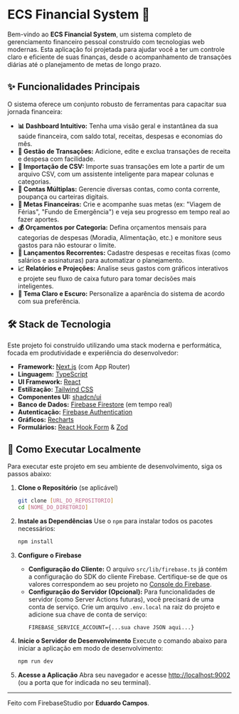 # ECS Financial System 🚀

Bem-vindo ao **ECS Financial System**, um sistema completo de gerenciamento financeiro pessoal construído com tecnologias web modernas. Esta aplicação foi projetada para ajudar você a ter um controle claro e eficiente de suas finanças, desde o acompanhamento de transações diárias até o planejamento de metas de longo prazo.

## ✨ Funcionalidades Principais

O sistema oferece um conjunto robusto de ferramentas para capacitar sua jornada financeira:

- **📊 Dashboard Intuitivo:** Tenha uma visão geral e instantânea da sua saúde financeira, com saldo total, receitas, despesas e economias do mês.
- **💸 Gestão de Transações:** Adicione, edite e exclua transações de receita e despesa com facilidade.
- **📄 Importação de CSV:** Importe suas transações em lote a partir de um arquivo CSV, com um assistente inteligente para mapear colunas e categorias.
- **🏦 Contas Múltiplas:** Gerencie diversas contas, como conta corrente, poupança ou carteiras digitais.
- **🎯 Metas Financeiras:** Crie e acompanhe suas metas (ex: "Viagem de Férias", "Fundo de Emergência") e veja seu progresso em tempo real ao fazer aportes.
- **💰 Orçamentos por Categoria:** Defina orçamentos mensais para categorias de despesas (Moradia, Alimentação, etc.) e monitore seus gastos para não estourar o limite.
- **🔄 Lançamentos Recorrentes:** Cadastre despesas e receitas fixas (como salários e assinaturas) para automatizar o planejamento.
- **📈 Relatórios e Projeções:** Analise seus gastos com gráficos interativos e projete seu fluxo de caixa futuro para tomar decisões mais inteligentes.
- **🎨 Tema Claro e Escuro:** Personalize a aparência do sistema de acordo com sua preferência.

## 🛠️ Stack de Tecnologia

Este projeto foi construído utilizando uma stack moderna e performática, focada em produtividade e experiência do desenvolvedor:

- **Framework:** [Next.js](https://nextjs.org/) (com App Router)
- **Linguagem:** [TypeScript](https://www.typescriptlang.org/)
- **UI Framework:** [React](https://react.dev/)
- **Estilização:** [Tailwind CSS](https://tailwindcss.com/)
- **Componentes UI:** [shadcn/ui](https://ui.shadcn.com/)
- **Banco de Dados:** [Firebase Firestore](https://firebase.google.com/products/firestore) (em tempo real)
- **Autenticação:** [Firebase Authentication](https://firebase.google.com/products/auth)
- **Gráficos:** [Recharts](https://recharts.org/)
- **Formulários:** [React Hook Form](https://react-hook-form.com/) & [Zod](https://zod.dev/)

## 🚀 Como Executar Localmente

Para executar este projeto em seu ambiente de desenvolvimento, siga os passos abaixo:

1.  **Clone o Repositório** (se aplicável)
    ```bash
    git clone [URL_DO_REPOSITORIO]
    cd [NOME_DO_DIRETORIO]
    ```

2.  **Instale as Dependências**
    Use o `npm` para instalar todos os pacotes necessários:
    ```bash
    npm install
    ```

3.  **Configure o Firebase**
    - **Configuração do Cliente:** O arquivo `src/lib/firebase.ts` já contém a configuração do SDK do cliente Firebase. Certifique-se de que os valores correspondem ao seu projeto no [Console do Firebase](https://console.firebase.google.com/).
    - **Configuração do Servidor (Opcional):** Para funcionalidades de servidor (como Server Actions futuras), você precisará de uma conta de serviço. Crie um arquivo `.env.local` na raiz do projeto e adicione sua chave de conta de serviço:
      ```
      FIREBASE_SERVICE_ACCOUNT={...sua chave JSON aqui...}
      ```

4.  **Inicie o Servidor de Desenvolvimento**
    Execute o comando abaixo para iniciar a aplicação em modo de desenvolvimento:
    ```bash
    npm run dev
    ```

5.  **Acesse a Aplicação**
    Abra seu navegador e acesse [http://localhost:9002](http://localhost:9002) (ou a porta que for indicada no seu terminal).

---

Feito com FirebaseStudio por **Eduardo Campos**.
